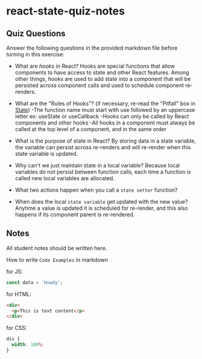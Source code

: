 # react-state-quiz-notes

## Quiz Questions

Answer the following questions in the provided markdown file before turning in this exercise:

- What are _hooks_ in React?
  Hooks are special functions that allow components to have access to state and other React features. Among other things, hooks are used to add state into a component that will be persisted across component calls and used to schedule component re-renders.

- What are the "Rules of Hooks"? (if necessary, re-read the "Pitfall" box in [State](https://react.dev/learn/state-a-components-memory))
  -The function name must start with use followed by an uppercase letter
  ex: useState or useCallback
  -Hooks can only be called by React components and other hooks
  -All hooks in a component must always be called at the top level of a component, and in the same order

- What is the purpose of state in React?
  By storing data in a state variable, the variable can persist across re-renders and will re-render when this state variable is updated.

- Why can't we just maintain state in a local variable?
  Because local variables do not persist between function calls, each time a function is called new local variables are allocated.

- What two actions happen when you call a `state setter` function?

- When does the local `state variable` get updated with the new value?
  Anytime a value is updated it is scheduled for re-render, and this also happens if its component parent is re-rendered.

## Notes

All student notes should be written here.

How to write `Code Examples` in markdown

for JS:

```javascript
const data = 'Howdy';
```

for HTML:

```html
<div>
  <p>This is text content</p>
</div>
```

for CSS:

```css
div {
  width: 100%;
}
```
